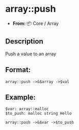 # array::push
- **From:** 📦 Core / Array

## Description
Push a value to an array
## Format:
```
array::push ->&$array ->$val
```

## Example:
```
$var: array::malloc
$to_push: malloc string Hello

array::push ->&$var ->$to_push
```
